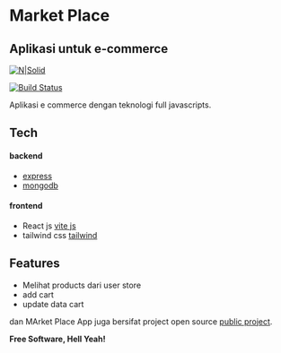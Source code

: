 # Market Place
## Aplikasi untuk e-commerce 

[![N|Solid](https://cldup.com/dTxpPi9lDf.thumb.png)](https://nodesource.com/products/nsolid)

[![Build Status](https://travis-ci.org/joemccann/dillinger.svg?branch=master)](https://travis-ci.org/joemccann/dillinger)

Aplikasi e commerce dengan teknologi full javascripts.

## Tech
#### backend
- [express] 
- [mongodb]  
#### frontend
- React js [vite js]
- tailwind css [tailwind]


 
## Features

- Melihat products dari user store
- add cart 
- update data cart


dan MArket Place App juga bersifat project open source [public project].




**Free Software, Hell Yeah!**

[//]: # (These are reference links used in the body of this note and get stripped out when the markdown processor does its job. There is no need to format nicely because it shouldn't be seen. Thanks SO - http://stackoverflow.com/questions/4823468/store-comments-in-markdown-syntax)

  
   [express]: <https://expressjs.com/>
   [vite js]: <https://vitejs.dev/>
   [public project]: <https://github.com/juanPWT/market_place>
   [tailwind]: <https://tailwindcss.com/>
   [mongodb]: <https://www.mongodb.com/>
  


